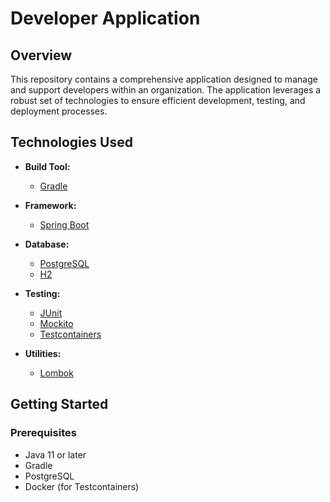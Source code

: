# Developer Application

## Overview

This repository contains a comprehensive application designed to manage and support developers within an organization. The application leverages a robust set of technologies to ensure efficient development, testing, and deployment processes.

## Technologies Used

- **Build Tool:**
  - [Gradle](https://gradle.org/) 

- **Framework:**
  - [Spring Boot](https://spring.io/projects/spring-boot) 

- **Database:**
  - [PostgreSQL](https://www.postgresql.org/) 
  - [H2](https://www.h2database.com/) 

- **Testing:**
  - [JUnit](https://junit.org/) 
  - [Mockito](https://site.mockito.org/) 
  - [Testcontainers](https://www.testcontainers.org/) 

- **Utilities:**
  - [Lombok](https://projectlombok.org/)

## Getting Started

### Prerequisites

- Java 11 or later
- Gradle
- PostgreSQL
- Docker (for Testcontainers)
